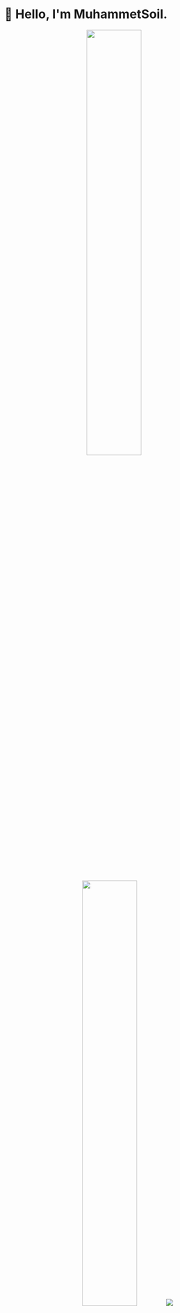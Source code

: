 <h1>👋 Hello, I'm MuhammetSoil.</h1>

<p align="center">
  <img height="50%" width="auto" src ="https://github-readme-stats.vercel.app/api?username=Muhammetsoil&show_icons=true&count_private=true&theme=darcula&hide_border=true&hide=issues,contribs&bg_color=00000000">
  <img height="50%" width="auto" src ="https://github-readme-stats.vercel.app/api/top-langs/?username=aveek-saha&layout=compact&hide_border=true&theme=darcula&bg_color=00000000&langs_count=6&hide=jupyter%20notebook,tex,css,php&exclude_repo=Pacman-AI">
  <img src ="https://github-readme-streak-stats.herokuapp.com?user=aveek-saha&theme=darcula&hide_border=true&background=FFFFFF00">
  <br>
  <br>
</p>

<!-- <p align="center">
  <img align="left" src ="https://github-readme-stats.vercel.app/api/pin/?username=aveek-saha&repo=ytdx">
  <img align="right" src ="https://github-readme-stats.vercel.app/api/pin/?username=aveek-saha&repo=pixel-weather">
</p> -->


<!--
**Aveek-Saha/aveek-saha** is a ✨ _special_ ✨ repository because its `README.md` (this file) appears on your GitHub profile.

Here are some ideas to get you started:

- 🔭 I’m currently working on ...
- 🌱 I’m currently learning ...
- 👯 I’m looking to collaborate on ...
- 🤔 I’m looking for help with ...
- 💬 Ask me about ...
- 📫 How to reach me: ...
- 😄 Pronouns: ...
- ⚡ Fun fact: ...
-->


Here are some details about me and my profile on GitHub:

- 💼 I am studying [Istanbul University]((https://www.istanbul.edu.tr/tr/_))
- 🫂 I'm the Founder of [cyvex.co](cyvex.co)
- ℹ️ My technical skills, work experience, certifications can be found at [cyvex.co](#)
- ✍️ I'm blogging at [coming soon](#)
- 🔭 I am currently developing myself about mobile applications and website, I am working on a caravan application.(https://github.com/muhammetsoil/fetchp).
- 💬 Ask me about: Software Craftsmanship, Web Development, JavaScript, TypeScript,Artificial Intelligence

<br />
<br />
<p>
  <a href="http://www.github.com/muhammetsoilhttps://github-readme-stats.vercel.app/api?username=muhammetsoiltrue&hide=&count_private=true&title_color=0891b2&text_color=ffffff&icon_color=0891b2&bg_color=1c1917&hide_border=true&show_icons=true" alt="eserozvataf's GitHub stats" /></a>
